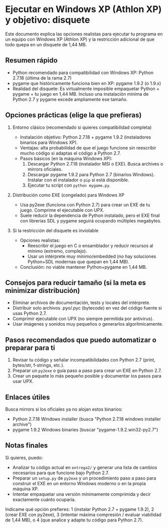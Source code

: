 # Ejecutar en Windows XP (Athlon XP) y objetivo: disquete

Este documento explica las opciones realistas para ejecutar tu programa en un equipo con Windows XP (Athlon XP) y la restricción adicional de que todo quepa en un disquete de 1,44 MB.

## Resumen rápido
- Python recomendado para compatibilidad con Windows XP: Python 2.7.18 (última de la rama 2.7)
- pygame que históricamente funciona bien en XP: pygame 1.9.2 (o 1.9.x)
- Realidad del disquete: Es virtualmente imposible empaquetar Python + pygame + tu juego en 1,44 MB. Incluso una instalación mínima de Python 2.7 y pygame excede ampliamente ese tamaño.

## Opciones prácticas (elige la que prefieras)

1) Entorno clásico (recomendado si quieres compatibilidad completa)
   - Instalación objetivo: Python 2.7.18 + pygame 1.9.2 (instaladores binarios para Windows XP).
   - Ventajas: alta probabilidad de que el juego funcione sin reescribir mucho código si adaptas el código a Python 2.7.
   - Pasos básicos (en la máquina Windows XP):
     1. Descargar Python 2.7.18 (instalador MSI o EXE). Busca archives o mirrors oficiales.
     2. Descargar pygame 1.9.2 para Python 2.7 (binarios Windows). Instalar con el instalador o `pip` si está disponible.
     3. Ejecutar tu script con `python mygame.py`.

2) Distribución como EXE (congelado) para Windows XP
   - Usa py2exe (funciona con Python 2.7) para crear un EXE de tu juego. Comprime el ejecutable con UPX.
   - Suele reducir la dependencia de Python instalado, pero el EXE final con librerías SDL y pygame seguirá ocupando múltiples megabytes.

3) Si la restricción del disquete es inviolable
   - Opciones realistas:
     - Reescribir el juego en C o ensamblador y reducir recursos al mínimo (extremo, complejo).
     - Usar un intérprete muy mínimo/embedded (no hay soluciones Python+SDL modernas que quepan en 1,44 MB).
   - Conclusión: no viable mantener Python+pygame en 1,44 MB.

## Consejos para reducir tamaño (si la meta es minimizar distribución)
- Eliminar archivos de documentación, tests y locales del intérprete.
- Distribuir solo archivos .pyo/.pyc (bytecode) en vez del código fuente si usas Python 2.7.
- Comprimir ejecutable con UPX (no siempre permitida por antivirus).
- Usar imágenes y sonidos muy pequeños o generarlos algorítmicamente.

## Pasos recomendados que puedo automatizar o preparar para ti
1. Revisar tu código y señalar incompatibilidades con Python 2.7 (print, bytes/str, f-strings, etc.).
2. Preparar un `py2exe` o guía paso a paso para crear un EXE en Python 2.7.
3. Crear un paquete lo más pequeño posible y documentar los pasos para usar UPX.

## Enlaces útiles
Busca mirrors si los oficiales ya no alojan estos binarios:
- Python 2.7.18 Windows installer (busca "Python 2.7.18 windows installer archive")
- pygame 1.9.2 Windows binaries (buscar "pygame-1.9.2.win32-py2.7")

## Notas finales
Si quieres, puedo:
  - Analizar tu código actual en `entrega2/` y generar una lista de cambios necesarios para que funcione bajo Python 2.7.
  - Preparar un `setup.py` de `py2exe` y un procedimiento paso a paso para construir el EXE en un entorno Windows moderno o en la propia máquina XP.
  - Intentar empaquetar una versión mínimamente comprimida y decir exactamente cuánto ocuparía.

Indícame qué opción prefieres: 1 (instalar Python 2.7 + pygame 1.9.2), 2 (crear EXE con py2exe), 3 (intentar máxima compresión / evaluar viabilidad de 1,44 MB), o 4 (que analice y adapte tu código para Python 2.7).
